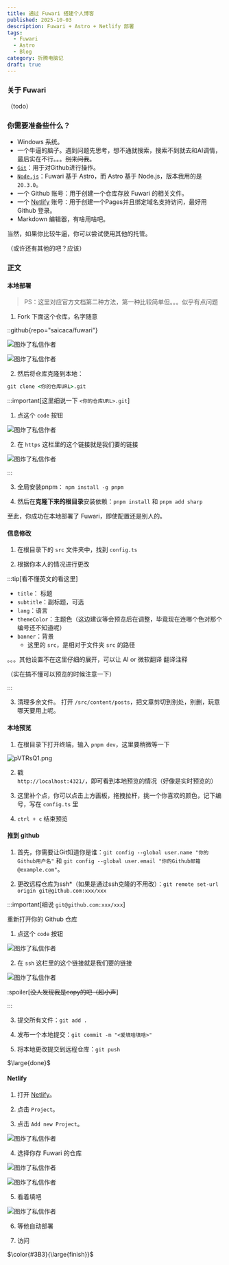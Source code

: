 ```yaml
---
title: 通过 Fuwari 搭建个人博客
published: 2025-10-03
description: Fuwari + Astro + Netlify 部署
tags:
  - Fuwari
  - Astro
  - Blog
category: 折腾电脑记
draft: true
---
```


### 关于 Fuwari

（todo）

### 你需要准备些什么？

- Windows 系统。
- 一个牛逼的脑子。遇到问题先思考，想不通就搜索，搜索不到就去和AI调情，最后实在不行。。。~~别来问我~~。
- [`Git`](https://git-scm.com/downloads)：用于对Github进行操作。
- [`Node.js`](https://nodejs.org/zh-cn)：Fuwari 基于 Astro，而 Astro 基于 Node.js，版本我用的是 `20.3.0`。
- 一个 Github 账号：用于创建一个仓库存放 Fuwari 的相关文件。
- 一个 [Netlify](https://www.netlify.com/) 账号：用于创建一个Pages并且绑定域名支持访问，最好用 Github 登录。
- Markdown 编辑器，有啥用啥吧。

当然，如果你比较牛逼，你可以尝试使用其他的托管。

（或许还有其他的吧？应该）

### 正文

#### 本地部署

> PS：这里对应官方文档第二种方法，第一种比较简单但。。。似乎有点问题

1. Fork 下面这个仓库，名字随意

::github{repo="saicaca/fuwari"}

![图炸了私信作者](https://s21.ax1x.com/2025/10/03/pVTRaoF.png)

![图炸了私信作者](https://s21.ax1x.com/2025/10/03/pVTRNZT.png)

2. 然后将仓库克隆到本地：

``` bat
git clone <你的仓库URL>.git
```

:::important[这里细说一下 `<你的仓库URL>.git`]

1. 点这个 `code` 按钮

![图炸了私信作者](https://s21.ax1x.com/2025/10/03/pVTRUdU.png)

2. 在 `https` 这栏里的这个链接就是我们要的链接

![图炸了私信作者](https://s21.ax1x.com/2025/10/03/pVTRwi4.png)

:::

3. 全局安装pnpm： `npm install -g pnpm`

4. 然后在**克隆下来的根目录**安装依赖：`pnpm install` 和 `pnpm add sharp`

至此，你成功在本地部署了 Fuwari，即使配置还是别人的。

#### 信息修改

1. 在根目录下的 `src` 文件夹中，找到 `config.ts`

2. 根据你本人的情况进行更改

:::tip[看不懂英文的看这里] 

- `title`： 标题
- `subtitle`：副标题，可选
- `lang`：语言
- `themeColor`：主题色（这边建议等会预览后在调整，毕竟现在连哪个色对那个编号还不知道呢）
- `banner`：背景
	- 这里的 `src`，是相对于文件夹 `src` 的路径

。。。其他设置不在这里仔细的展开，可以让 AI or 微软翻译 翻译注释

（实在搞不懂可以预览的时候注意一下）

:::

3. 清理多余文件。 打开 `/src/content/posts`，把文章剪切到别处，别删，玩意哪天要用上呢。 

#### 本地预览

1. 在根目录下打开终端，输入 `pnpm dev`，这里要稍微等一下

![pVTRsQ1.png](https://s21.ax1x.com/2025/10/03/pVTRsQ1.png)

2. 戳 `http://localhost:4321/`，即可看到本地预览的情况（好像是实时预览的）

3. 这里补个点，你可以点击上方画板，拖拽拉杆，挑一个你喜欢的颜色，记下编号，写在 `config.ts` 里

4. `ctrl + c` 结束预览

#### 推到 github

1. 首先，你需要让Git知道你是谁：`git config --global user.name "你的Github用户名"` 和 `git config --global user.email "你的Github邮箱@example.com"`。

2. 更改远程仓库为ssh*（如果是通过ssh克隆的不用改）：`git remote set-url origin git@github.com:xxx/xxx`

:::important[细说 `git@github.com:xxx/xxx`]

重新打开你的 Github 仓库

1. 点这个 `code` 按钮

![图炸了私信作者](https://s21.ax1x.com/2025/10/03/pVTRUdU.png)

2. 在 `ssh` 这栏里的这个链接就是我们要的链接

![图炸了私信作者](https://s21.ax1x.com/2025/10/03/pVTRBW9.png)

:spoiler[~~没人发现我是copy的吧（超小声~~]

:::

3. 提交所有文件：`git add .`

4. 发布一个本地提交：`git commit -m "<爱填啥填啥>"`

5. 将本地更改提交到远程仓库：`git push`

$\large{done}$

#### Netlify

1. 打开 [Netlify](https://app.netlify.com)。

2. 点击 `Project`。

3. 点击 `Add new Project`。

![图炸了私信作者](https://cdn.luogu.com.cn/upload/image_hosting/vvopcc1k.png)

4. 选择你存 Fuwari 的仓库

![图炸了私信作者](https://s21.ax1x.com/2025/10/03/pVTfDDx.png)

![图炸了私信作者](https://s21.ax1x.com/2025/10/03/pVTfBK1.png)

5. 看着填吧

![图炸了私信作者](https://cdn.luogu.com.cn/upload/image_hosting/hz4amf3s.png)

6. 等他自动部署

7. 访问

$\color{#3B3}{\large{finish}}$
